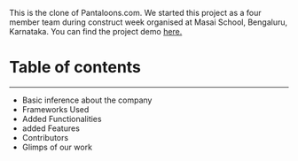 This is the clone of Pantaloons.com. We started this project as a four member team during construct week organised at Masai School, Bengaluru, Karnataka. You can find the project demo <a href="https://selva658.github.io/Pantaloons/">here.</a>
<h1>Table of contents</h1>
<hr>
<ul>
  <li>Basic inference about the company</li>
  <li>Frameworks Used</li>
  <li>Added Functionalities</li>
  <li>added Features</li>
  <li>Contributors</li>
  <li>Glimps of our work</li>
</ul>
